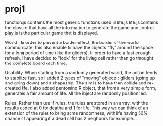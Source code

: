 proj1
=====

function.js contains the most generic functions used in life.js
life.js contains the closure that have all the information to generate the game and control.
play.js is the particular game that is displayed.

World :
In order to prevent a border effect, the border of the world communicate, this also enable to have the objects "fly" around the space for a long period of time (like the gliders).
In order to have a fast enough refresh, I have decided to "look" for the living cell rather than go throught the complete board each time.

Usability:
When starting from a randomly generated world, the action tends to stabilize fast, so I added 2 types of "moving" objects : gliders (going up and going down) and a shapeship. The aim is to have then collide and re-created life.
I also added pentomino R object, that from a very simple form, generates a fair amount of life.
All the ibject are randomly positionned.

Rules:
Rather than use if rules, the rules are stored in an array, with the results coded at 0 for deatha and 1 for life. This way we can think of an extension of the rules to bring some randomness, with life having 60% chance of appearing if a dead cell has 2 neighbors for example...

